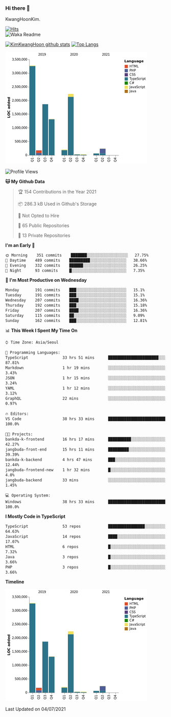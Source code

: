 ### Hi there 👋

KwangHoonKim.

[![Hits](https://hits.seeyoufarm.com/api/count/incr/badge.svg?url=https%3A%2F%2Fgithub.com%2Frhkdgns95)](https://hits.seeyoufarm.com)  
![Waka Readme](https://github.com/rhkdgns95/rhkdgns95/workflows/Waka%20Readme/badge.svg)

[![KimKwangHoon github stats](https://github-readme-stats.vercel.app/api?username=rhkdgns95&show_icons=true)](https://github.com/rhkdgns95/github-readme-stats)   [![Top Langs](https://github-readme-stats.vercel.app/api/top-langs/?username=rhkdgns95&layout=compact)](https://github.com/rhkdgns95/github-readme-stats)   


![Chart not found](https://raw.githubusercontent.com/rhkdgns95/rhkdgns95/master/charts/bar_graph.png) 



<!--START_SECTION:waka-->
![Profile Views](http://img.shields.io/badge/Profile%20Views-0-blue)

**🐱 My Github Data** 

> 🏆 154 Contributions in the Year 2021
 > 
> 📦 286.3 kB Used in Github's Storage 
 > 
> 🚫 Not Opted to Hire
 > 
> 📜 65 Public Repositories 
 > 
> 🔑 13 Private Repositories  
 > 
**I'm an Early 🐤** 

```text
🌞 Morning    351 commits    ███████░░░░░░░░░░░░░░░░░░   27.75% 
🌆 Daytime    489 commits    █████████░░░░░░░░░░░░░░░░   38.66% 
🌃 Evening    332 commits    ██████░░░░░░░░░░░░░░░░░░░   26.25% 
🌙 Night      93 commits     █░░░░░░░░░░░░░░░░░░░░░░░░   7.35%

```
📅 **I'm Most Productive on Wednesday** 

```text
Monday       191 commits    ███░░░░░░░░░░░░░░░░░░░░░░   15.1% 
Tuesday      191 commits    ███░░░░░░░░░░░░░░░░░░░░░░   15.1% 
Wednesday    207 commits    ████░░░░░░░░░░░░░░░░░░░░░   16.36% 
Thursday     192 commits    ███░░░░░░░░░░░░░░░░░░░░░░   15.18% 
Friday       207 commits    ████░░░░░░░░░░░░░░░░░░░░░   16.36% 
Saturday     115 commits    ██░░░░░░░░░░░░░░░░░░░░░░░   9.09% 
Sunday       162 commits    ███░░░░░░░░░░░░░░░░░░░░░░   12.81%

```


📊 **This Week I Spent My Time On** 

```text
⌚︎ Time Zone: Asia/Seoul

💬 Programming Languages: 
TypeScript               33 hrs 51 mins      ██████████████████████░░░   87.81% 
Markdown                 1 hr 19 mins        ░░░░░░░░░░░░░░░░░░░░░░░░░   3.43% 
JSON                     1 hr 15 mins        ░░░░░░░░░░░░░░░░░░░░░░░░░   3.24% 
YAML                     1 hr 12 mins        ░░░░░░░░░░░░░░░░░░░░░░░░░   3.12% 
GraphQL                  22 mins             ░░░░░░░░░░░░░░░░░░░░░░░░░   0.97%

🔥 Editors: 
VS Code                  38 hrs 33 mins      █████████████████████████   100.0%

🐱‍💻 Projects: 
bankda-k-frontend        16 hrs 17 mins      ██████████░░░░░░░░░░░░░░░   42.27% 
jangbuda-front-end       15 hrs 11 mins      █████████░░░░░░░░░░░░░░░░   39.39% 
bankda-k-backend         4 hrs 47 mins       ███░░░░░░░░░░░░░░░░░░░░░░   12.44% 
jangbuda-frontend-new    1 hr 32 mins        █░░░░░░░░░░░░░░░░░░░░░░░░   4.0% 
jangbuda-backend         33 mins             ░░░░░░░░░░░░░░░░░░░░░░░░░   1.45%

💻 Operating System: 
Windows                  38 hrs 33 mins      █████████████████████████   100.0%

```

**I Mostly Code in TypeScript** 

```text
TypeScript               53 repos            ████████████████░░░░░░░░░   64.63% 
JavaScript               14 repos            ████░░░░░░░░░░░░░░░░░░░░░   17.07% 
HTML                     6 repos             █░░░░░░░░░░░░░░░░░░░░░░░░   7.32% 
Java                     3 repos             █░░░░░░░░░░░░░░░░░░░░░░░░   3.66% 
PHP                      3 repos             █░░░░░░░░░░░░░░░░░░░░░░░░   3.66%

```


**Timeline**

![Chart not found](https://raw.githubusercontent.com/rhkdgns95/rhkdgns95/master/charts/bar_graph.png) 


 Last Updated on 04/07/2021
<!--END_SECTION:waka-->
